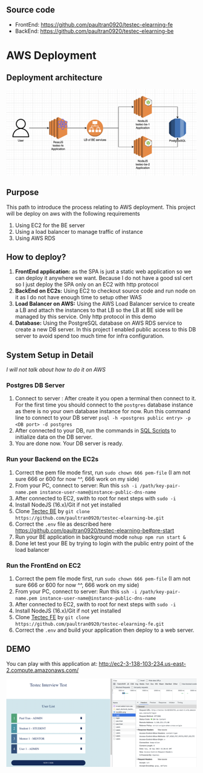 ## Source code

- FrontEnd: https://github.com/paultran0920/testec-elearning-fe
- BackEnd: https://github.com/paultran0920/testec-elearning-be

# AWS Deployment
## Deployment architecture
<img src="tectec-deployment.png" alt=""/>

## Purpose
This path to introduce the process relating to AWS deployment.
This project will be deploy on aws with the following requirements

1. Using EC2 for the BE server
2. Using a load balancer to manage traffic of instance
3. Using AWS RDS

## How to deploy?
1. **FrontEnd application:** as the SPA is just a static web application so we can deploy it anywhere we want. Because I do not have a good ssl cert so I just deploy the SPA only on an EC2 with http protocol
2. **BackEnd on EC2s:** Using EC2 to checkout source code and run node on it as I do not have enough time to setup other WAS
3. **Load Balancer on AWS:** Using the AWS Load Balancer service to create a LB and attach the instances to that LB so the LB at BE side will be managed by this service. Only http protocol in this demo
4. **Database:** Using the PostgreSQL database on AWS RDS service to create a new DB server. In this project I enabled public access to this DB server to avoid spend too much time for infra configuration.

## System Setup in Detail
*I will not talk about how to do it on AWS*

### Postgres DB Server
1. Connect to server : After create it you open a terminal then connect to it. For the first time you should connect to the `postgres` database instance as there is no your own database instance for now.
Run this command line to connect to your DB server `psql -h <postgres public entry> -p <DB port> -d postgres`
2. After connected to your DB, run the commands in [SQL Scripts](https://github.com/paultran0920/testec-elearning-be/blob/master/scripts/pg.sql) to initialize data on the DB server. 
3. You are done now. Your DB server is ready.

### Run your Backend on the EC2s

1. Correct the pem file mode first, run `sudo chown 666 pem-file` (I am not sure 666 or 600 for now ^^, 666 work on my side)
2. From your PC, connect to server: Run this `ssh -i /path/key-pair-name.pem instance-user-name@instance-public-dns-name`
3. After connected to EC2, swith to root for next steps with `sudo -i`
4. Install NodeJS (16.x)/Git if not yet installed
5. Clone [Tectec BE](https://github.com/paultran0920/testec-elearning-be.git) by `git clone https://github.com/paultran0920/testec-elearning-be.git`
6. Correct the `.env` file as described here https://github.com/paultran0920/testec-elearning-be#pre-start
7. Run your BE application in background mode `nohup npm run start &`
8. Done let test your BE by trying to login with the public entry point of the load balancer

### Run the FrontEnd on EC2
1. Correct the pem file mode first, run `sudo chown 666 pem-file` (I am not sure 666 or 600 for now ^^, 666 work on my side)
2. From your PC, connect to server: Run this `ssh -i /path/key-pair-name.pem instance-user-name@instance-public-dns-name`
3. After connected to EC2, swith to root for next steps with `sudo -i`
4. Install NodeJS (16.x)/Git if not yet installed
5. Clone [Tectec FE](https://github.com/paultran0920/testec-elearning-fe) by `git clone https://github.com/paultran0920/testec-elearning-fe.git`
6. Correct the `.env` and build your application then deploy to a web server.

## DEMO

You can play with this application at: http://ec2-3-138-103-234.us-east-2.compute.amazonaws.com/

<img src="tectec-demo-1.png" alt=""/>
